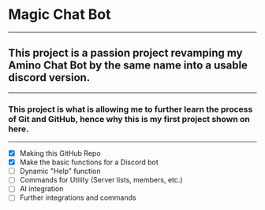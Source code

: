 # Magic Chat Bot

---

## This project is a passion project revamping my Amino Chat Bot by the same name into a usable discord version.

---

### This project is what is allowing me to further learn the process of Git and GitHub, hence why this is my first project shown on here.

---

- [x] Making this GitHub Repo
- [x] Make the basic functions for a Discord bot
- [ ] Dynamic "Help" function
- [ ] Commands for Utility (Server lists, members, etc.)
- [ ] AI integration
- [ ] Further integrations and commands